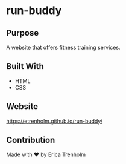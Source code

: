 # run-buddy

## Purpose
A website that offers fitness training services.

## Built With
* HTML
* CSS

## Website
https://etrenholm.github.io/run-buddy/

## Contribution
Made with ❤️ by Erica Trenholm
